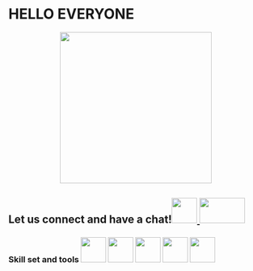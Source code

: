 <!DOCTYPE html>
<html>
 <head>
  <h1> HELLO EVERYONE </h1>
  </head>
  <body>
   <p><center>
<img src="https://i.pinimg.com/736x/8c/fb/3d/8cfb3da600bd39ea7a591608f3b3660d.jpg"   height="300px"
      width="300px" >
   </center></p>
   <h2> Let us connect and have a chat!<a href="www.linkedin.com/in/adithimanesh"><img src="https://upload.wikimedia.org/wikipedia/commons/thumb/c/ca/LinkedIn_logo_initials.png/800px-LinkedIn_logo_initials.png" height="50px" width="50px" >
   <a href="mailto:adithimanesh@gmail.com"><img src="https://1000logos.net/wp-content/uploads/2021/05/Gmail-logo.png" height="50px" width="90px"></a>
   </h2>
    <h3> Skill set and tools
     <img src="https://img.freepik.com/free-icon/snakes_318-368381.jpg" height="50px" width="50px">
     <img src="https://w7.pngwing.com/pngs/201/90/png-transparent-logo-html-html5.png" height="50px" width="50px">
     <img src="https://cdn.pixabay.com/photo/2017/08/05/11/16/logo-2582747_1280.png" height="50px" width="50px">
     <img src="https://cdn-images-1.medium.com/max/1200/1*A6kkoOVJVpXPWewg8axc5w.png" height="50px" width="50px">
    <img src="https://upload.wikimedia.org/wikipedia/commons/thumb/1/18/C_Programming_Language.svg/1200px-C_Programming_Language.svg.png"height="50px" width="50px"></h3>
  </body>
</html>
